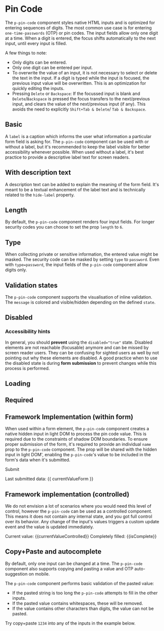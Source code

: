 # Pin Code

The `p-pin-code` component styles native HTML inputs and is optimized for entering sequences of digits. The most common
use case is for entering `one-time-passwords` (OTP) or pin codes. The input fields allow only one digit at a time. When
a digit is entered, the focus shifts automatically to the next input, until every input is filled.

A few things to note:

- Only digits can be entered.
- Only one digit can be entered per input.
- To overwrite the value of an input, it is not necessary to select or delete the text in the input. If a digit is typed
  while the input is focused, the previous input value will be overwritten. This is an optimization for quickly editing
  the inputs.
- Pressing `Delete` or `Backspace`: If the focussed input is blank and `Delete`/`Backspace` is pressed the focus
  transfers to the next/previous input, and clears the value of the next/previous input (if any). This avoids the need
  to explicitly `Shift+Tab & Delete`/ `Tab & Backspace`.

<TableOfContents></TableOfContents>

## Basic

A `label` is a caption which informs the user what information a particular form field is asking for. The `p-pin-code`
component can be used with or without a label, but it's recommended to keep the label visible for better accessibility
whenever possible. When used without a label, it's best practice to provide a descriptive label text for screen readers.

<Playground :markup="hideLabelMarkup" :config="config">
  <SelectOptions v-model="hideLabel" :values="hideLabels" name="hideLabel"></SelectOptions>
</Playground>

## With description text

A description text can be added to explain the meaning of the form field. It's meant to be a textual enhancement of the
label text and is technically related to the `hide-label` property.

<Playground :markup="withDescriptionText" :config="config"></Playground>

## Length

By default, the `p-pin-code` component renders four input fields. For longer security codes you can choose to set the
prop `length` to `6`.

<Playground :markup="lengthMarkup" :config="config">
  <SelectOptions v-model="length" :values="lengths"></SelectOptions>
</Playground>

## Type

When collecting private or sensitive information, the entered value might be masked. The security code can be masked by
setting `type` to `password`. Even with `type=password`, the input fields of the `p-pin-code` component allow digits
only.

<Playground :markup="typeMarkup" :config="config">
  <SelectOptions v-model="type" :values="types"></SelectOptions>
</Playground>

## Validation states

The `p-pin-code` component supports the visualisation of inline validation. The `message` is colored and visible/hidden
depending on the defined `state`.

<Playground :markup="stateMarkup" :config="config">
  <SelectOptions v-model="state" :values="states" name="state"></SelectOptions>
</Playground>

## Disabled

<Playground :markup="disabledMarkup" :config="config"></Playground>

### <A11yIcon></A11yIcon> Accessibility hints

In general, you should **prevent** using the `disabled="true"` state. Disabled elements are not reachable (focusable)
anymore and can be missed by screen reader users. They can be confusing for sighted users as well by not pointing out
why these elements are disabled. A good practice when to use the disabled state is during **form submission** to prevent
changes while this process is performed.

## Loading

<Playground :markup="loadingMarkup" :config="config"></Playground>

## Required

<Playground :markup="requiredMarkup" :config="config"></Playground>

## Framework Implementation (within form)

When used within a form element, the `p-pin-code` component creates a native hidden input in light DOM to process the
pin code value. This is required due to the constraints of shadow DOM boundaries. To ensure proper submission of the
form, it's required to provide an individual `name` prop to the `p-pin-code` component. The prop will be shared with the
hidden input in light DOM', enabling the `p-pin-code`'s value to be included in the form's data when it's submitted.

<Playground :frameworkMarkup="formExample" :config="{ ...config, withoutDemo: true }">
<form @submit.prevent="onSubmit" >
  <p-pin-code :theme="theme" label="Some Label" name="pin-code"></p-pin-code>
  <p-button type="submit" style="margin: 1rem 0">Submit</p-button>
</form>
  <p-text :theme="theme">Last submitted data: {{ currentValueForm }}</p-text>
</Playground>

## Framework implementation (controlled)

We do not envision a lot of scenarios where you would need this level of control, however the `p-pin-code` can be used
as a controlled component. This means it does not contain any internal state, and you got full control over its
behavior. Any change of the input's values triggers a custom update event and the value is updated immediately.

<Playground :frameworkMarkup="eventHandlingExample" :config="{ ...config, withoutDemo: true }">
  <p-pin-code :theme="theme" label="Some Label" :legth="length" @update="(e) => {
    currentValueControlled = e.detail;
    isComplete = e.target.value.length === length;
  }"></p-pin-code>
  <p-text :theme="theme" style="margin: 1rem 0">Current value: {{currentValueControlled}}</p-text>
  <p-text :theme="theme">Completely filled: {{isComplete}}</p-text>
</Playground>

## Copy+Paste and autocomplete

By default, only one input can be changed at a time. The `p-pin-code` component also supports copying and pasting a
value and OTP auto-suggestion on mobile.

The `p-pin-code` component performs basic validation of the pasted value:

- If the pasted string is too long the `p-pin-code` attempts to fill in the other inputs.
- If the pasted value contains whitespaces, these will be removed.
- If the value contains other characters than digits, the value can not be pasted.

Try copy+paste `1234` into any of the inputs in the example below.

<Playground :markup="hideLabelMarkup" :config="config">
  <SelectOptions v-model="hideLabel" :values="hideLabels" name="hideLabel"></SelectOptions>
</Playground>

<script lang="ts">
import Vue from 'vue';
import Component from 'vue-class-component';
import { getPinCodeCodeSamples } from '@porsche-design-system/shared';
import { FORM_STATES } from '../../utils';
import { PIN_CODE_LENGTHS } from './pin-code-utils';
import { getAnchorLink } from '@/utils';
 
@Component
export default class Code extends Vue {
  config = { themeable: true };
  eventHandlingUrl = getAnchorLink('event-handling');

  hideLabel = false;
  hideLabels = [false, true, '{ base: true, l: false }'];
  get hideLabelMarkup() {
    return `<p-pin-code label="Some label" hide-label="${this.hideLabel}"></p-pin-code>`;
  }

  withDescriptionText = `<p-pin-code label="Some label" description="Some description"></p-pin-code>`

  length = 4;
  lengths = PIN_CODE_LENGTHS;
  get lengthMarkup() {
    return `<p-pin-code label="Some label" length="${this.length}"></p-pin-code>`;
  }

  type = 'number';
  types = ['number', 'password'];
  get typeMarkup() {
    return `<p-pin-code label="Some label" type="${this.type}"></p-pin-code>`;
  }

  state = 'error';
  states = FORM_STATES;
  get stateMarkup() {
    const attr = `message="${this.state !== 'none' ? `Some ${this.state} validation message.` : ''}"`;
    return `<p-pin-code label="Some label" state="${this.state}"  ${attr}></p-pin-code>`;
  }

  disabledMarkup = `<p-pin-code label="Some label" disabled="true"></p-pin-code>`;

  loadingMarkup = `<p-pin-code label="Some label" loading="true"></p-pin-code>`;

  requiredMarkup = `<p-pin-code label="Some label" required="true"></p-pin-code>`;

  length=4;
  currentValueControlled = '';
  isComplete = false;
  eventHandlingExample = getPinCodeCodeSamples('example-controlled');

  currentValueForm = 'none';
  formExample = getPinCodeCodeSamples('default');
  onSubmit(e) {
    const formData = new FormData(e.target);
    this.currentValueForm = Array.from(formData.values()).join() || 'none';
  }



  get theme(): Theme {
    return this.$store.getters.theme;
  }
}
</script>
